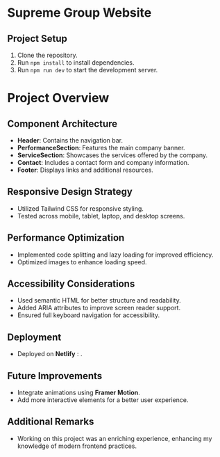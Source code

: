# Supreme Group Website

## Project Setup
1. Clone the repository.
2. Run `npm install` to install dependencies.
3. Run `npm run dev` to start the development server.

# Project Overview

## Component Architecture
- **Header**: Contains the navigation bar.
- **PerformanceSection**: Features the main company banner.
- **ServiceSection**: Showcases the services offered by the company.
- **Contact**: Includes a contact form and company information.
- **Footer**: Displays links and additional resources.

## Responsive Design Strategy
- Utilized Tailwind CSS for responsive styling.
- Tested across mobile, tablet, laptop, and desktop screens.

## Performance Optimization
- Implemented code splitting and lazy loading for improved efficiency.
- Optimized images to enhance loading speed.

## Accessibility Considerations
- Used semantic HTML for better structure and readability.
- Added ARIA attributes to improve screen reader support.
- Ensured full keyboard navigation for accessibility.

## Deployment
- Deployed on **Netlify** : .

## Future Improvements
- Integrate animations using **Framer Motion**.
- Add more interactive elements for a better user experience.

## Additional Remarks
- Working on this project was an enriching experience, enhancing my knowledge of modern frontend practices.
